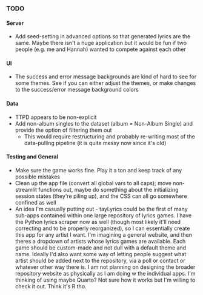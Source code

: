 ### TODO

#### Server
* Add seed-setting in advanced options so that generated lyrics are the same. Maybe there isn't a huge application but it would be fun if two people (e.g. me and Hannah) wanted to compete against each other

#### UI
* The success and error message backgrounds are kind of hard to see for some themes. See if you can either adjust the themes, or make changes to the success/error message background colors

#### Data
* TTPD appears to be non-explicit
* Add non-album singles to the dataset (album = Non-Album Single) and provide the option of filtering them out
    * This would require restructuring and probably re-writing most of the data-pulling pipeline (it is quite messy now since it's old)

#### Testing and General
* Make sure the game works fine. Play it a ton and keep track of any possible mistakes 
* Clean up the app file (convert all global vars to all caps); move non-streamlit functions out, maybe do something about the initializing session states (they're piling up), and the CSS can all go somewhere confined as well 
* An idea I'm casually putting out - tayLyrics could be the first of many sub-apps contained within one large repository of lyrics games. I have the Python lyrics scraper now as well (though most likely it'll need correcting and to be properly reorganized), so I can essentially create this app for any artist I want. I'm imagining a general website, and then theres a dropdown of artists whose lyrics games are available. Each game should be custom-made and not dull with a default theme and name. Ideally I'd also want some way of letting people suggest what artist should be added next to the repository, via a poll or contact or whatever other way there is. I am not planning on designing the broader repository website as physically as I am doing w the individual apps. I'm thinking of using maybe Quarto? Not sure how it works but I'm willing to check it out. Think it's R tho.